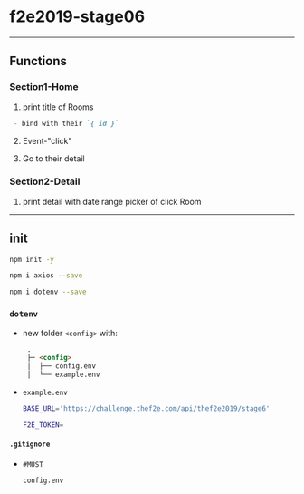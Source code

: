 # f2e2019-stage06

---

## Functions

### Section1-Home

1. print title of Rooms

  ```markdown
   - bind with their `{ id }`
  ```

2. Event-"click"

3. Go to their detail

### Section2-Detail

1. print detail with date range picker of click Room

---

## init

  ```sh
  npm init -y
  ```

  ```sh
  npm i axios --save
  ```

  ```sh
  npm i dotenv --save
  ```

### `dotenv`

- new folder `<config>` with:

  ```markdown
   .
   ├─ <config>
   │  ├── config.env
   │  └── example.env
  ```

- `example.env`

  ```sh
  BASE_URL='https://challenge.thef2e.com/api/thef2e2019/stage6'

  F2E_TOKEN=
  ```

#### `.gitignore`

- `#MUST`

  ```sh
  config.env
  ```
